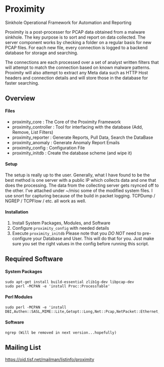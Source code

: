 
Proximity
=========

Sinkhole Operational Framework for Automation and Reporting

Proximity is a post-processer for PCAP data obtained from a malware sinkhole.  The key purpose is to sort and report on data collected.  The server component works by checking a folder on a regular basis for new PCAP files.  For each new file, every connection is logged to a backend database for storage and searching.  

The connections are each processed over a set of analyst written filters that will attempt to match the connection based on known malware patterns.   Proximity will also attempt to extract any Meta data such as HTTP Host headers and connection details and will store those in the database  for faster searching.





Overview
--------

#### Files

 * proximity_core : The Core of the Proximity Framework
 * proximity_controller : Tool for interfacing with the database (Add, Remove, List Filters)
 * proximity_reporter : Generate Reports, Pull Data, Search the DataBase
 * proximity_anomaly : Generate Anomaly Report Emails
 * proximity_config : Configuration File
 * proximity_initdb : Create the database scheme (and wipe it)

#### Setup
The setup is really up to the user.  Generally, what I have found to be the best method is one server with a public IP which collects data and one that does the processing.  The data from the collecting server gets rsynced off to the other.  I've attached under ~/misc some of the modified system files.  I use snort for capturing because of the build in packet logging.  TCPDump / NGREP / TCPFlow / etc. all work as well. 

#### Installation
 1. Install System Packages, Modules, and Software
 2. Configure `proximity_config` with needed details
 3. Execute `proximity_initdb` Please note that you *DO NOT* need to pre-configure your Database and User. This will do that for you. Just make sure you set the right values in the config before running this script.




Required Software
-----------------

#### System Packages
	sudo apt-get install build-essential zlib1g-dev libpcap-dev
	sudo perl -MCPAN -e 'install Proc::ProcessTable'

#### Perl Modules 
	sudo perl -MCPAN -e 'install DBI,Authen::SASL,MIME::Lite,Getopt::Long,Net::Pcap,NetPacket::Ethernet,NetPacket::IP,NetPacket::TCP,NetPacket::UDP,Config::Simple,IO::Socket::INET,PerlIO::gzip,Time::Local,Proc::Daemon'

#### Software
	ngrep (Will be removed in next version...hopefully)




Mailing List
------------
https://oid.tisf.net/mailman/listinfo/proximity
